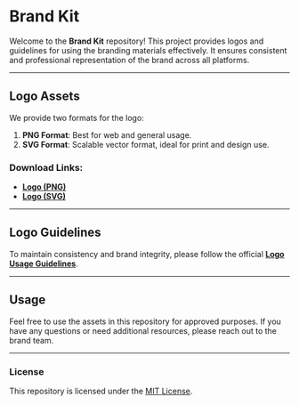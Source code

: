 # Brand Kit

Welcome to the **Brand Kit** repository! This project provides logos and guidelines for using the branding materials effectively. It ensures consistent and professional representation of the brand across all platforms.

---

## Logo Assets

We provide two formats for the logo:

1. **PNG Format**: Best for web and general usage.
2. **SVG Format**: Scalable vector format, ideal for print and design use.

### Download Links:

- **[Logo (PNG)](./logo/PNG)**  
- **[Logo (SVG)](./logo/SVG)**

---

## Logo Guidelines

To maintain consistency and brand integrity, please follow the official **[Logo Usage Guidelines](./logo/GameBuild_Logo_Guide.pdf)**.

---

## Usage

Feel free to use the assets in this repository for approved purposes. If you have any questions or need additional resources, please reach out to the brand team.


---

### License

This repository is licensed under the [MIT License](./LICENSE).
